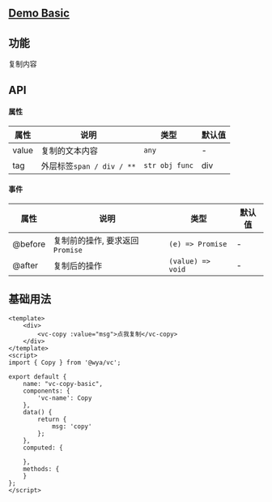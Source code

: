 ## [Demo Basic](https://wya-team.github.io/wya-vc/dist/copy/basic.html)
## 功能
复制内容

## API

#### 属性

属性 | 说明 | 类型 | 默认值
---|---|---|---
value | 复制的文本内容 | `any` | -
tag | 外层标签`span / div / **` | `str obj func` | div

#### 事件

属性 | 说明 | 类型 | 默认值
---|---|---|---
@before | 复制前的操作, 要求返回`Promise` | `(e) => Promise` | -
@after | 复制后的操作 | `(value) => void` | -

## 基础用法

```vue
<template>
	<div>
		<vc-copy :value="msg">点我复制</vc-copy>
	</div>
</template>
<script>
import { Copy } from '@wya/vc';

export default {
	name: "vc-copy-basic",
	components: {
		'vc-name': Copy
	},
	data() {
		return {
			msg: 'copy'
		};
	},
	computed: {
		
	},
	methods: {
	}
};
</script>

```

